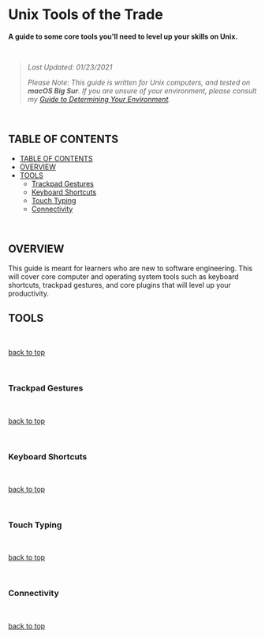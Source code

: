 # Unix Tools of the Trade <!-- omit in toc -->

**A guide to some core tools you'll need to level up your skills on Unix.**

<br>

> _Last Updated: 01/23/2021_
>
> _Please Note: This guide is written for Unix computers, and tested on **macOS Big Sur**. If you are unsure of your environment, please consult my [Guide to Determining Your Environment]._

<br>

## TABLE OF CONTENTS

- [TABLE OF CONTENTS](#table-of-contents)
- [OVERVIEW](#overview)
- [TOOLS](#tools)
  - [Trackpad Gestures](#trackpad-gestures)
  - [Keyboard Shortcuts](#keyboard-shortcuts)
  - [Touch Typing](#touch-typing)
  - [Connectivity](#connectivity)

<br>

## OVERVIEW

This guide is meant for learners who are new to software engineering. This will cover core computer and operating system tools such as keyboard shortcuts, trackpad gestures, and core plugins that will level up your productivity.

## TOOLS

<br>

[back to top]

<br>

### Trackpad Gestures

<br>

[back to top]

<br>

### Keyboard Shortcuts

<br>

[back to top]

<br>

### Touch Typing

<br>

[back to top]

<br>

### Connectivity

<br>

[back to top]

<br>

<!-- Links -->
[Guide to Determining Your Environment]: github.com/mishakessler/determine-your-environment
[Unix Version]: github.com/mishakessler/unix-environment
[M1 Version]: github.com/mishakessler/m1-environment
[Linux Version]: github.com/mishakessler/linux-environment
[Tools of the Trade]: github.com/mishakessler/tools-of-the-trade
[Glossary]: github.com/mishakessler/glossary
[back to top]: #table-of-contents